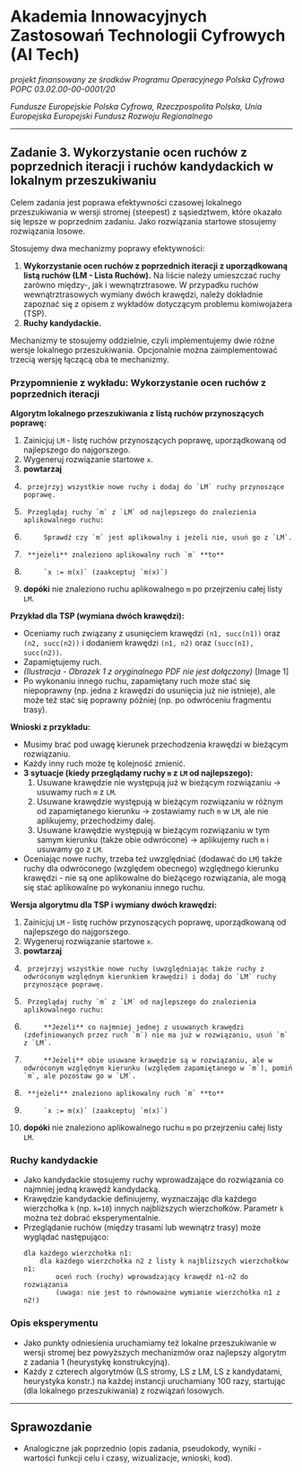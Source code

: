# Akademia Innowacyjnych Zastosowań Technologii Cyfrowych (AI Tech)

*projekt finansowany ze środków Programu Operacyjnego Polska Cyfrowa POPC 03.02.00-00-0001/20*

*Fundusze Europejskie Polska Cyfrowa, Rzeczpospolita Polska, Unia Europejska Europejski Fundusz Rozwoju Regionalnego*

---

## Zadanie 3. Wykorzystanie ocen ruchów z poprzednich iteracji i ruchów kandydackich w lokalnym przeszukiwaniu

Celem zadania jest poprawa efektywności czasowej lokalnego przeszukiwania w wersji stromej (steepest) z sąsiedztwem, które okazało się lepsze w poprzednim zadaniu. Jako rozwiązania startowe stosujemy rozwiązania losowe.

Stosujemy dwa mechanizmy poprawy efektywności:

1.  **Wykorzystanie ocen ruchów z poprzednich iteracji z uporządkowaną listą ruchów (LM - Lista Ruchów).** Na liście należy umieszczać ruchy zarówno między-, jak i wewnątrztrasowe. W przypadku ruchów wewnątrztrasowych wymiany dwóch krawędzi, należy dokładnie zapoznać się z opisem z wykładów dotyczącym problemu komiwojażera (TSP).
2.  **Ruchy kandydackie.**

Mechanizmy te stosujemy oddzielnie, czyli implementujemy dwie różne wersje lokalnego przeszukiwania. Opcjonalnie można zaimplementować trzecią wersję łączącą oba te mechanizmy.

### Przypomnienie z wykładu: Wykorzystanie ocen ruchów z poprzednich iteracji

**Algorytm lokalnego przeszukiwania z listą ruchów przynoszących poprawę:**

1.  Zainicjuj `LM` - listę ruchów przynoszących poprawę, uporządkowaną od najlepszego do najgorszego.
2.  Wygeneruj rozwiązanie startowe `x`.
3.  **powtarzaj**
4.      przejrzyj wszystkie nowe ruchy i dodaj do `LM` ruchy przynoszące poprawę.
5.      Przeglądaj ruchy `m` z `LM` od najlepszego do znalezienia aplikowalnego ruchu:
6.          Sprawdź czy `m` jest aplikowalny i jeżeli nie, usuń go z `LM`.
7.      **jeżeli** znaleziono aplikowalny ruch `m` **to**
8.          `x := m(x)` (zaakceptuj `m(x)`)
9.  **dopóki** nie znaleziono ruchu aplikowalnego `m` po przejrzeniu całej listy `LM`.

**Przykład dla TSP (wymiana dwóch krawędzi):**

* Oceniamy ruch związany z usunięciem krawędzi `(n1, succ(n1))` oraz `(n2, succ(n2))` i dodaniem krawędzi `(n1, n2)` oraz `(succ(n1), succ(n2))`.
* Zapamiętujemy ruch.
* *(Ilustracja - Obrazek 1 z oryginalnego PDF nie jest dołączony)*
    [Image 1]
* Po wykonaniu innego ruchu, zapamiętany ruch może stać się niepoprawny (np. jedna z krawędzi do usunięcia już nie istnieje), ale może też stać się poprawny później (np. po odwróceniu fragmentu trasy).

**Wnioski z przykładu:**

* Musimy brać pod uwagę kierunek przechodzenia krawędzi w bieżącym rozwiązaniu.
* Każdy inny ruch może tę kolejność zmienić.
* **3 sytuacje (kiedy przeglądamy ruchy `m` z `LM` od najlepszego):**
    1.  Usuwane krawędzie nie występują już w bieżącym rozwiązaniu -> usuwamy ruch `m` z `LM`.
    2.  Usuwane krawędzie występują w bieżącym rozwiązaniu w różnym od zapamiętanego kierunku -> zostawiamy ruch `m` w `LM`, ale nie aplikujemy, przechodzimy dalej.
    3.  Usuwane krawędzie występują w bieżącym rozwiązaniu w tym samym kierunku (także obie odwrócone) -> aplikujemy ruch `m` i usuwamy go z `LM`.
* Oceniając nowe ruchy, trzeba też uwzględniać (dodawać do `LM`) także ruchy dla odwróconego (względem obecnego) względnego kierunku krawędzi - nie są one aplikowalne do bieżącego rozwiązania, ale mogą się stać aplikowalne po wykonaniu innego ruchu.

**Wersja algorytmu dla TSP i wymiany dwóch krawędzi:**

1.  Zainicjuj `LM` - listę ruchów przynoszących poprawę, uporządkowaną od najlepszego do najgorszego.
2.  Wygeneruj rozwiązanie startowe `x`.
3.  **powtarzaj**
4.      przejrzyj wszystkie nowe ruchy (uwzględniając także ruchy z odwróconym względnym kierunkiem krawędzi) i dodaj do `LM` ruchy przynoszące poprawę.
5.      Przeglądaj ruchy `m` z `LM` od najlepszego do znalezienia aplikowalnego ruchu:
6.          **Jeżeli** co najmniej jednej z usuwanych krawędzi (zdefiniowanych przez ruch `m`) nie ma już w rozwiązaniu, usuń `m` z `LM`.
7.          **Jeżeli** obie usuwane krawędzie są w rozwiązaniu, ale w odwróconym względnym kierunku (względem zapamiętanego w `m`), pomiń `m`, ale pozostaw go w `LM`.
8.      **jeżeli** znaleziono aplikowalny ruch `m` **to**
9.          `x := m(x)` (zaakceptuj `m(x)`)
10. **dopóki** nie znaleziono aplikowalnego ruchu `m` po przejrzeniu całej listy `LM`.

### Ruchy kandydackie

* Jako kandydackie stosujemy ruchy wprowadzające do rozwiązania co najmniej jedną krawędź kandydacką.
* Krawędzie kandydackie definiujemy, wyznaczając dla każdego wierzchołka `k` (np. `k=10`) innych najbliższych wierzchołków. Parametr `k` można też dobrać eksperymentalnie.
* Przeglądanie ruchów (między trasami lub wewnątrz trasy) może wyglądać następująco:
    ```
    dla każdego wierzchołka n1:
        dla każdego wierzchołka n2 z listy k najbliższych wierzchołków n1:
            oceń ruch (ruchy) wprowadzający krawędź n1-n2 do rozwiązania
            (uwaga: nie jest to równoważne wymianie wierzchołka n1 z n2!)
    ```

### Opis eksperymentu

* Jako punkty odniesienia uruchamiamy też lokalne przeszukiwanie w wersji stromej bez powyższych mechanizmów oraz najlepszy algorytm z zadania 1 (heurystykę konstrukcyjną).
* Każdy z czterech algorytmów (LS stromy, LS z LM, LS z kandydatami, heurystyka konstr.) na każdej instancji uruchamiany 100 razy, startując (dla lokalnego przeszukiwania) z rozwiązań losowych.

---

## Sprawozdanie

* Analogiczne jak poprzednio (opis zadania, pseudokody, wyniki - wartości funkcji celu i czasy, wizualizacje, wnioski, kod).
